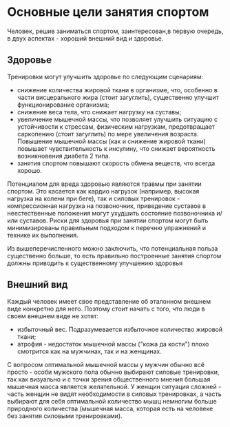 # Основные цели занятия спортом

Человек, решив заниматься спортом, заинтересован,в первую очередь, в двух аспектах - хороший внешний вид и здоровье.

## Здоровье
Тренировки могут улучшить здоровье по следующим сценариям:
- снижение количества жировой ткани в организме, что, особенно в части висцерального жира (стоит загуглить), существенно улучшит функционирование организма;
- снижение веса тела, что снижает нагрузку на суставы;
- увеличение мышечной массы, что позволяет улучшить ситуацию с устойчивости к стрессам, физическим нагрузкам, предотвращает саркопению (стоит загуглить) по мере увеличения возраста. Повышение мышечной массы (как и снижение жировой ткани) повышает чувствительность к инсулину, что снижает вероятность возникновения диабета 2 типа.
- занятия спортом повышают скорость обмена веществ, что всегда хорошо.

Потенциалом для вреда здоровью являются травмы при занятии спортом. Это касается как кардио нагрузок (например, высокая нагрузка на колени при беге), так и силовых тренировок - компрессионная нагрузка на позвоночник, приведение суставов в неестественные положения могут ухудшить состояние позвоночника и/или суставов. Риски для здоровья при занятии спортом могут быть минимизированы правильным подходом к перечню упражнений и технике их выполнения.

Из вышеперечисленного можно заключить, что потенциальная польза существенно больше, то есть правильно построенные занятия спортом должны приводить к существенному улучшению здоровья

## Внешний вид
Каждый человек имеет свое представление об эталонном внешнем виде конкретно для него. Поэтому стоит начать с того, что люди в своем внешнем виде не хотят:
- избыточный вес. Подразумевается избыточное количество жировой ткани;
- атрофия - недостаток мышечной массы ("кожа да кости") плохо смотрится как на мужчинах, так и на женщинах. 

С вопросом оптимальной мышечной массы у мужчин обычно всё просто - особи мужского пола обычно выбирают силовые тренировки, так как визуально и с точки зрения общественного мнения большая мышечная масса является желательной. 
У женщин ситуация сложней - часть женщин не видят необходимости в силовых тренировках, а часть выбирают для себя оптимальной количество мышц немногим больше природного количества (мышечная масса, которая есть на человеке без занятия силовыми тренировками). 
